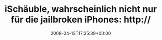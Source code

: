 ---
retweeted: false
source: <a href="http://twitter.com" rel="nofollow">Twitter Web Client</a>
entities:
  hashtags: []
  symbols: []
  user_mentions: []
  urls: []
display_text_range:
- '0'
- '89'
favorite_count: '0'
id_str: '788358421'
truncated: false
retweet_count: '0'
id: '788358421'
created_at: Sun Apr 13 17:35:39 +0000 2008
favorited: false
full_text: 'iSchäuble, wahrscheinlich nicht nur für die jailbroken iPhones: http://tinyurl.com/4o258l'
lang: de
tags:
- pesos/twitter
date: '2008-04-13T17:35:39+00:00'
src: https://twitter.com/bascht/status/788358421
original_url: https://twitter.com/bascht/status/788358421
type: twitter_tweet
text: 'iSchäuble, wahrscheinlich nicht nur für die jailbroken iPhones: http://tinyurl.com/4o258l'
title: 'iSchäuble, wahrscheinlich nicht nur für die jailbroken iPhones: http://'

---